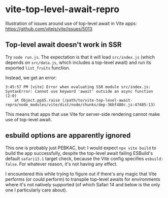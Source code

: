 # vite-top-level-await-repro

Illustration of issues around use of top-level await in Vite apps: https://github.com/vitejs/vite/issues/5013

## Top-level await doesn't work in SSR

Try `node run.js`. The expectation is that it will load `src/index.js` (which depends on `src/data.js`, which includes a top-level await) and run its exported `list_fruits` function.

Instead, we get an error:

```
3:45:57 PM [vite] Error when evaluating SSR module src/index.js:
SyntaxError: Cannot use keyword 'await' outside an async function (2:0)
    at Object.pp$5.raise (/path/to/vite-top-level-await-repro/node_modules/vite/dist/node/chunks/dep-36bf480c.js:47485:13)
```

This means that apps that use Vite for server-side rendering cannot make use of top-level await.

## esbuild options are apparently ignored

This one is probably just PEBKAC, but: I would expect `npx vite build` to build the app successfully, despite the top-level await failing ESBuild's default `safari13.1` target check, because the Vite config specifies `esbuild: false`. For whatever reason, it's not having any effect.

I encountered this while trying to figure out if there's any magic that Vite performs (or could perform) to transpile top-level awaits for environments where it's not natively supported (of which Safari 14 and below is the only one I particularly care about).
